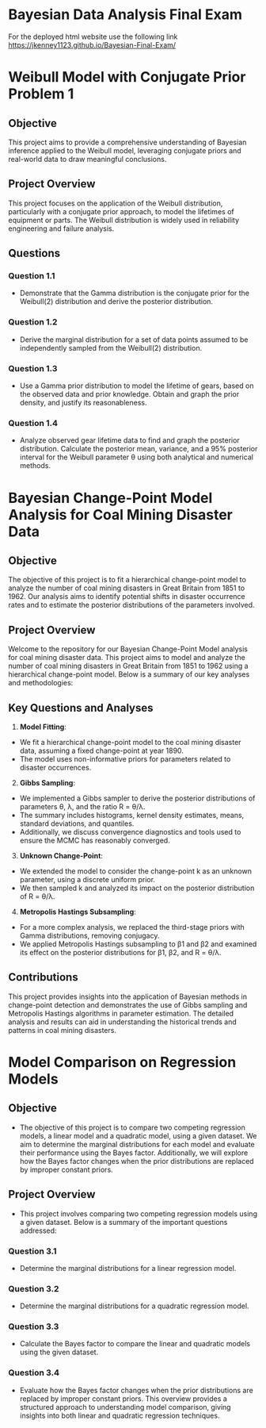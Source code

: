 # Bayesian Data Analysis Final Exam

For the deployed html website use the following link
https://jkenney1123.github.io/Bayesian-Final-Exam/

# Weibull Model with Conjugate Prior Problem 1
## Objective
This project aims to provide a comprehensive understanding of Bayesian inference applied to the Weibull model, leveraging conjugate priors and real-world data to draw meaningful conclusions.
## Project Overview
This project focuses on the application of the Weibull distribution, particularly with a conjugate prior approach, to model the lifetimes of equipment or parts. The Weibull distribution is widely used in reliability engineering and failure analysis.
## Questions
### Question 1.1
- Demonstrate that the Gamma distribution is the conjugate prior for the Weibull(2) distribution and derive the posterior distribution.
### Question 1.2
- Derive the marginal distribution for a set of data points assumed to be independently sampled from the Weibull(2) distribution.
### Question 1.3
- Use a Gamma prior distribution to model the lifetime of gears, based on the observed data and prior knowledge. Obtain and graph the prior density, and justify its reasonableness.
### Question 1.4
- Analyze observed gear lifetime data to find and graph the posterior distribution. Calculate the posterior mean, variance, and a 95% posterior interval for the Weibull parameter θ using both analytical and numerical methods.

# Bayesian Change-Point Model Analysis for Coal Mining Disaster Data
## Objective
The objective of this project is to fit a hierarchical change-point model to analyze the number of coal mining disasters in Great Britain from 1851 to 1962. Our analysis aims to identify potential shifts in disaster occurrence rates and to estimate the posterior distributions of the parameters involved.
## Project Overview
Welcome to the repository for our Bayesian Change-Point Model analysis for coal mining disaster data. This project aims to model and analyze the number of coal mining disasters in Great Britain from 1851 to 1962 using a hierarchical change-point model. Below is a summary of our key analyses and methodologies:
## Key Questions and Analyses
1. **Model Fitting**:
- We fit a hierarchical change-point model to the coal mining disaster data, assuming a fixed change-point at year 1890.
- The model uses non-informative priors for parameters related to disaster occurrences.
2. **Gibbs Sampling**:
- We implemented a Gibbs sampler to derive the posterior distributions of parameters θ, λ, and the ratio R = θ/λ.
- The summary includes histograms, kernel density estimates, means, standard deviations, and quantiles.
- Additionally, we discuss convergence diagnostics and tools used to ensure the MCMC has reasonably converged.
3. **Unknown Change-Point**:
- We extended the model to consider the change-point k as an unknown parameter, using a discrete uniform prior.
- We then sampled k and analyzed its impact on the posterior distribution of R = θ/λ.
4. **Metropolis Hastings Subsampling**:
- For a more complex analysis, we replaced the third-stage priors with Gamma distributions, removing conjugacy.
- We applied Metropolis Hastings subsampling to β1 and β2 and examined its effect on the posterior distributions for β1, β2, and R = θ/λ.
## Contributions
This project provides insights into the application of Bayesian methods in change-point detection and demonstrates the use of Gibbs sampling and Metropolis Hastings algorithms in parameter estimation. The detailed analysis and results can aid in understanding the historical trends and patterns in coal mining disasters.

# Model Comparison on Regression Models
## Objective
- The objective of this project is to compare two competing regression models, a linear model and a quadratic model, using a given dataset. We aim to determine the marginal distributions for each model and evaluate their performance using the Bayes factor. Additionally, we will explore how the Bayes factor changes when the prior distributions are replaced by improper constant priors.
## Project Overview
- This project involves comparing two competing regression models using a given dataset. Below is a summary of the important questions addressed:
### Question 3.1
- Determine the marginal distributions for a linear regression model.
### Question 3.2
- Determine the marginal distributions for a quadratic regression model.
### Question 3.3
- Calculate the Bayes factor to compare the linear and quadratic models using the given dataset.
### Question 3.4
- Evaluate how the Bayes factor changes when the prior distributions are replaced by improper constant priors.
This overview provides a structured approach to understanding model comparison, giving insights into both linear and quadratic regression techniques.


